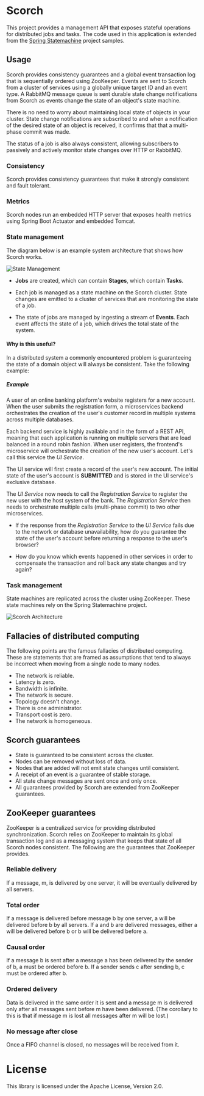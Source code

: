 # Scorch

This project provides a management API that exposes stateful operations for distributed jobs and tasks. The code used in this application is extended from the [Spring Statemachine](http://projects.spring.io/spring-statemachine/) project samples.

## Usage

Scorch provides consistency guarantees and a global event transaction log that is sequentially ordered using ZooKeeper. Events are sent to Scorch from a cluster of services using a globally unique target ID and an event type. A RabbitMQ message queue is sent durable state change notifications from Scorch as events change the state of an object's state machine.

There is no need to worry about maintaining local state of objects in your cluster. State change notifications are subscribed to and when a notification of the desired state of an object is received, it confirms that that a multi-phase commit was made.

The status of a job is also always consistent, allowing subscribers to passively and actively monitor state changes over HTTP or RabbitMQ.

### Consistency

Scorch provides consistency guarantees that make it strongly consistent and fault tolerant.

### Metrics

Scorch nodes run an embedded HTTP server that exposes health metrics using Spring Boot Actuator and embedded Tomcat.

### State management

The diagram below is an example system architecture that shows how Scorch works.

![State Management](http://i.imgur.com/CweJus3.png)

* **Jobs** are created, which can contain **Stages**, which contain **Tasks**.

* Each job is managed as a state machine on the Scorch cluster. State changes are emitted to a cluster of services that are monitoring the state of a job.

* The state of jobs are managed by ingesting a stream of **Events**. Each event affects the state of a job, which drives the total state of the system.

#### Why is this useful?

In a distributed system a commonly encountered problem is guaranteeing the state of a domain object will always be consistent. Take the following example:

##### Example

A user of an online banking platform's website registers for a new account. When the user submits the registration form, a microservices backend orchestrates the creation of the user's customer record in multiple systems across multiple databases.

Each backend service is highly available and in the form of a REST API, meaning that each application is running on multiple servers that are load balanced in a round robin fashion. When user registers, the frontend's microservice will orchestrate the creation of the new user's account. Let's call this service the *UI Service*.

The UI service will first create a record of the user's new account. The initial state of the user's account is **SUBMITTED** and is stored in the UI service's exclusive database.

The *UI Service* now needs to call the *Registration Service* to register the new user with the host system of the bank. The *Registration Service* then needs to orchestrate multiple calls (multi-phase commit) to two other microservices.

* If the response from the *Registration Service* to the *UI Service* fails due to the network or database unavailability, how do you guarantee the state of the user's account before returning a response to the user's browser?

* How do you know which events happened in other services in order to compensate the transaction and roll back any state changes and try again?

### Task management

State machines are replicated across the cluster using ZooKeeper. These state machines rely on the Spring Statemachine project.

![Scorch Architecture](http://i.imgur.com/qetTXFr.png)

## Fallacies of distributed computing

The following points are the famous fallacies of distributed computing. These are statements that are framed as assumptions that tend to always be incorrect when moving from a single node to many nodes.

* The network is reliable.
* Latency is zero.
* Bandwidth is infinite.
* The network is secure.
* Topology doesn't change.
* There is one administrator.
* Transport cost is zero.
* The network is homogeneous.

## Scorch guarantees

* State is guaranteed to be consistent across the cluster.
* Nodes can be removed without loss of data.
* Nodes that are added will not emit state changes until consistent.
* A receipt of an event is a guarantee of stable storage.
* All state change messages are sent once and only once.
* All guarantees provided by Scorch are extended from ZooKeeper guarantees.

## ZooKeeper guarantees

ZooKeeper is a centralized service for providing distributed synchronization. Scorch relies on ZooKeeper to maintain its global transaction log and as a messaging system that keeps that state of all Scorch nodes consistent. The following are the guarantees that ZooKeeper provides.

### Reliable delivery

If a message, m, is delivered by one server, it will be eventually delivered by all servers.

### Total order

If a message is delivered before message b by one server, a will be delivered before b by all servers. If a and b are delivered messages, either a will be delivered before b or b will be delivered before a.

### Causal order

If a message b is sent after a message a has been delivered by the sender of b, a must be ordered before b. If a sender sends c after sending b, c must be ordered after b.

### Ordered delivery

Data is delivered in the same order it is sent and a message m is delivered only after all messages sent before m have been delivered. (The corollary to this is that if message m is lost all messages after m will be lost.)

### No message after close

Once a FIFO channel is closed, no messages will be received from it.


License
================

This library is licensed under the Apache License, Version 2.0.
